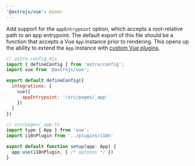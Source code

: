 ```yaml
---
'@astrojs/vue': minor
---
```


Add support for the `appEntrypoint` option, which accepts a root-relative path to an app entrypoint. The default export of this file should be a function that accepts a Vue `App` instance prior to rendering. This opens up the ability to extend the `App` instance with [custom Vue plugins](https://vuejs.org/guide/reusability/plugins.html).

```js
// astro.config.mjs
import { defineConfig } from 'astro/config';
import vue from '@astrojs/vue';

export default defineConfig({
  integrations: [
    vue({
      appEntrypoint: '/src/pages/_app'
    })
  ]
})
```

```js
// src/pages/_app.ts
import type { App } from 'vue';
import i18nPlugin from '../plugins/i18n'

export default function setup(app: App) {
  app.use(i18nPlugin, { /* options */ })
}
```
